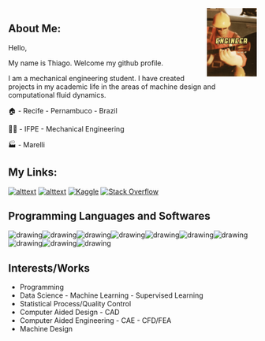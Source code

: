 <img align="right" width="20%" src="https://github.com/Tbarros1996/Tbarros1996/blob/main/engenheiro.gif">

## About Me:
Hello,

My name is Thiago. Welcome my github profile.

I am a mechanical engineering student. I have created projects in my academic life in the areas of machine design and computational fluid dynamics.

🏠 - Recife - Pernambuco - Brazil

👨‍🎓 - IFPE - Mechanical Engineering 

🏭 - Marelli


## My Links:

[![alttext](https://img.shields.io/badge/LinkedIn-0077B5?style=for-the-badge&logo=linkedin&logoColor=white)](https://br.linkedin.com/in/tbarrostec336)
[![alttext](https://img.shields.io/badge/YouTube-FF0000?style=for-the-badge&logo=youtube&logoColor=white)](https://www.youtube.com/channel/UCeGxsbFIdCEmaoYIMko4Xwg)
[![Kaggle](https://img.shields.io/badge/Kaggle-035a7d?style=for-the-badge&logo=kaggle&logoColor=white)](https://www.kaggle.com/tbarros1996)
[![Stack Overflow](https://img.shields.io/badge/-Stackoverflow-FE7A16?style=for-the-badge&logo=stack-overflow&logoColor=white)](https://stackoverflow.com/users/16546652/thiago-barros)

## Programming Languages and Softwares

<img src="https://cdn.jsdelivr.net/gh/devicons/devicon/icons/python/python-original.svg" alt="drawing" width="50" /><img src="https://cdn.jsdelivr.net/gh/devicons/devicon/icons/matlab/matlab-original.svg" alt="drawing" width="50" /><img src="https://cdn.jsdelivr.net/gh/devicons/devicon/icons/linux/linux-original.svg" alt="drawing" width="50" /><img src="https://cdn.jsdelivr.net/gh/devicons/devicon/icons/minitab/minitab-original.svg" alt="drawing" width="50" /><img src="https://cdn.jsdelivr.net/gh/devicons/devicon/icons/r/r-original.svg" alt="drawing" width="50" /><img src="https://user-images.githubusercontent.com/86922706/210180063-af2d705a-0dbc-41b5-9dbc-59b9b6567fb3.png" alt="drawing" width="50" /><img src="https://www.eucap2017.org/images/exhibitors-paris-2017/ansys-logo-w-blur.eps/image" alt="drawing" width="100" /><img src="https://upload.wikimedia.org/wikipedia/commons/9/92/LaTeX_logo.svg" alt="drawing" width="80" /><img src="https://upload.wikimedia.org/wikipedia/commons/6/6a/Gnu-octave-logo.svg" alt="drawing" width="50" /><img src="https://logodownload.org/wp-content/uploads/2020/04/excel-logo-0.png" alt="drawing" width="60" />

## Interests/Works

 - Programming
 - Data Science - Machine Learning - Supervised Learning
 - Statistical Process/Quality Control
 - Computer Aided Design - CAD
 - Computer Aided Engineering - CAE - CFD/FEA
 - Machine Design
